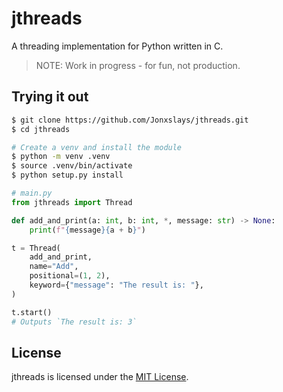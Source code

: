 # jthreads

A threading implementation for Python written in C.

> NOTE: Work in progress - for fun, not production.

## Trying it out

```bash
$ git clone https://github.com/Jonxslays/jthreads.git
$ cd jthreads

# Create a venv and install the module
$ python -m venv .venv
$ source .venv/bin/activate
$ python setup.py install
```

```py
# main.py
from jthreads import Thread

def add_and_print(a: int, b: int, *, message: str) -> None:
    print(f"{message}{a + b}")

t = Thread(
    add_and_print,
    name="Add",
    positional=(1, 2),
    keyword={"message": "The result is: "},
)

t.start()
# Outputs `The result is: 3`
```

## License

jthreads is licensed under the
[MIT License](https://github.com/Jonxslays/jthreads/blob/master/LICENSE).
